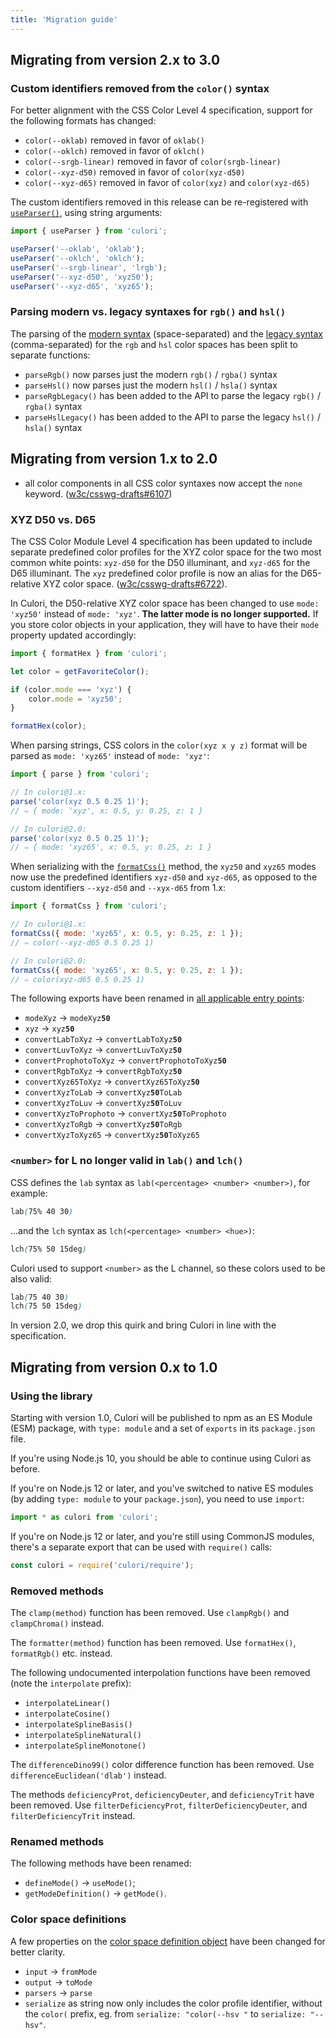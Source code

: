 ```yaml
---
title: 'Migration guide'
---
```


## Migrating from version 2.x to 3.0

### Custom identifiers removed from the `color()` syntax

For better alignment with the CSS Color Level 4 specification, support for the following formats has changed:

* `color(--oklab)` removed in favor of `oklab()`
* `color(--oklch)` removed in favor of `oklch()`
* `color(--srgb-linear)` removed in favor of `color(srgb-linear)`
* `color(--xyz-d50)` removed in favor of `color(xyz-d50)`
* `color(--xyz-d65)` removed in favor of `color(xyz)` and `color(xyz-d65)`

The custom identifiers removed in this release can be re-registered with [`useParser()`](/api/#useParser), using string arguments:

```js
import { useParser } from 'culori';

useParser('--oklab', 'oklab');
useParser('--oklch', 'oklch');
useParser('--srgb-linear', 'lrgb');
useParser('--xyz-d50', 'xyz50');
useParser('--xyz-d65', 'xyz65');
```

### Parsing modern vs. legacy syntaxes for `rgb()` and `hsl()`

The parsing of the [modern syntax](https://w3c.github.io/csswg-drafts/css-color-4/#color-syntax-modern) (space-separated) and the [legacy syntax](https://w3c.github.io/csswg-drafts/css-color-4/#color-syntax-legacy) (comma-separated) for the `rgb` and `hsl` color spaces has been split to separate functions:

* `parseRgb()` now parses just the modern `rgb()` / `rgba()` syntax
* `parseHsl()` now parses just the modern `hsl()` / `hsla()` syntax
* `parseRgbLegacy()` has been added to the API to parse the legacy `rgb()` / `rgba()` syntax
* `parseHslLegacy()` has been added to the API to parse the legacy `hsl()` / `hsla()` syntax

## Migrating from version 1.x to 2.0

* all color components in all CSS color syntaxes now accept the `none` keyword. ([w3c/csswg-drafts#6107](https://github.com/w3c/csswg-drafts/issues/6107))

### XYZ D50 vs. D65

The CSS Color Module Level 4 specification has been updated to include separate predefined color profiles for the XYZ color space for the two most common white points: `xyz-d50` for the D50 illuminant, and `xyz-d65` for the D65 illuminant. The `xyz` predefined color profile is now an alias for the D65-relative XYZ color space. ([w3c/csswg-drafts#6722](https://github.com/w3c/csswg-drafts/issues/6722)). 

In Culori, the D50-relative XYZ color space has been changed to use `mode: 'xyz50'` instead of `mode: 'xyz'`. __The latter mode is no longer supported.__ If you store color objects in your application, they will have to have their `mode` property updated accordingly:

```js
import { formatHex } from 'culori';

let color = getFavoriteColor();

if (color.mode === 'xyz') {
	color.mode = 'xyz50';
}

formatHex(color);
```

When parsing strings, CSS colors in the `color(xyz x y z)` format will be parsed as `mode: 'xyz65'` instead of `mode: 'xyz'`:

```js
import { parse } from 'culori';

// In culori@1.x:
parse('color(xyz 0.5 0.25 1)');
// ⇒ { mode: 'xyz', x: 0.5, y: 0.25, z: 1 }

// In culori@2.0:
parse('color(xyz 0.5 0.25 1)');
// ⇒ { mode: 'xyz65', x: 0.5, y: 0.25, z: 1 }
```

When serializing with the [`formatCss()`](/api#formatCss) method, the `xyz50` and `xyz65` modes now use the predefined identifiers `xyz-d50` and `xyz-d65`, as opposed to the custom identifiers `--xyz-d50` and `--xyx-d65` from 1.x:

```js
import { formatCss } from 'culori';

// In culori@1.x:
formatCss({ mode: 'xyz65', x: 0.5, y: 0.25, z: 1 });
// ⇒ color(--xyz-d65 0.5 0.25 1)

// In culori@2.0:
formatCss({ mode: 'xyz65', x: 0.5, y: 0.25, z: 1 });
// ⇒ color(xyz-d65 0.5 0.25 1)
```

The following exports have been renamed in [all applicable entry points](/guides/tree-shaking):

* <code>modeXyz</code> → <code>modeXyz<strong>50</strong></code>
* <code>xyz</code> → <code>xyz<strong>50</strong></code>
* <code>convertLabToXyz</code> → <code>convertLabToXyz<strong>50</strong></code>
* <code>convertLuvToXyz</code> → <code>convertLuvToXyz<strong>50</strong></code>
* <code>convertProphotoToXyz</code> → <code>convertProphotoToXyz<strong>50</strong></code>
* <code>convertRgbToXyz</code> → <code>convertRgbToXyz<strong>50</strong></code>
* <code>convertXyz65ToXyz</code> → <code>convertXyz65ToXyz<strong>50</strong></code>
* <code>convertXyzToLab</code> → <code>convertXyz<strong>50</strong>ToLab</code>
* <code>convertXyzToLuv</code> → <code>convertXyz<strong>50</strong>ToLuv</code>
* <code>convertXyzToProphoto</code> → <code>convertXyz<strong>50</strong>ToProphoto</code>
* <code>convertXyzToRgb</code> → <code>convertXyz<strong>50</strong>ToRgb</code>
* <code>convertXyzToXyz65</code> → <code>convertXyz<strong>50</strong>ToXyz65</code>

### `<number>` for L no longer valid in `lab()` and `lch()`

CSS defines the `lab` syntax as `lab(<percentage> <number> <number>)`, for example:

```css
lab(75% 40 30)
```

...and the `lch` syntax as `lch(<percentage> <number> <hue>)`:

```css
lch(75% 50 15deg)
```

Culori used to support `<number>` as the L channel, so these colors used to be also valid:

```css
lab(75 40 30)
lch(75 50 15deg)
```

In version 2.0, we drop this quirk and bring Culori in line with the specification.


## Migrating from version 0.x to 1.0

### Using the library

Starting with version 1.0, Culori will be published to npm as an ES Module (ESM) package, with `type: module` and a set of `exports` in its `package.json` file.

If you're using Node.js 10, you should be able to continue using Culori as before. 

If you're on Node.js 12 or later, and you've switched to native ES modules (by adding `type: module` to your `package.json`), you need to use `import`:

```js
import * as culori from 'culori';
```

If you're on Node.js 12 or later, and you're still using CommonJS modules, there's a separate export that can be used with `require()` calls:

```js
const culori = require('culori/require');
```

### Removed methods

The `clamp(method)` function has been removed. Use `clampRgb()` and `clampChroma()` instead.

The `formatter(method)` function has been removed. Use `formatHex()`, `formatRgb()` etc. instead.

The following undocumented interpolation functions have been removed (note the `interpolate` prefix):

-   `interpolateLinear()`
-   `interpolateCosine()`
-   `interpolateSplineBasis()`
-   `interpolateSplineNatural()`
-   `interpolateSplineMonotone()`

The `differenceDino99()` color difference function has been removed. Use `differenceEuclidean('dlab')` instead.

The methods `deficiencyProt`, `deficiencyDeuter`, and `deficiencyTrit` have been removed. Use `filterDeficiencyProt`, `filterDeficiencyDeuter`, and `filterDeficiencyTrit` instead.

### Renamed methods

The following methods have been renamed:

-   `defineMode()` → `useMode()`;
-   `getModeDefinition()` → `getMode()`.

### Color space definitions

A few properties on the [color space definition object](/api#color-space-def) have been changed for better clarity.

-   `input` → `fromMode`
-   `output` → `toMode`
-   `parsers` → `parse`
-   `serialize` as string now only includes the color profile identifier, without the `color(` prefix, eg. from `serialize: "color(--hsv "` to `serialize: "--hsv"`.
